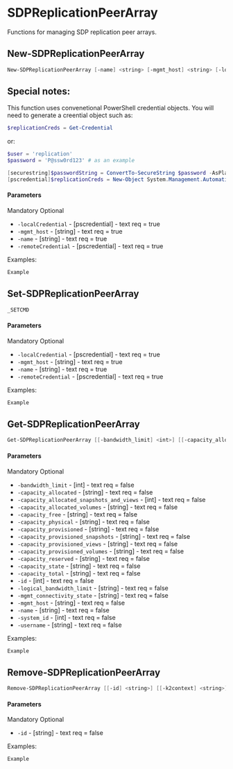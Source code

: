 # SDPReplicationPeerArray

Functions for managing SDP replication peer arrays. 

## New-SDPReplicationPeerArray
```PowerShell
New-SDPReplicationPeerArray [-name] <string> [-mgmt_host] <string> [-localCredential] <pscredential> [-remoteCredential] <pscredential> [[-k2context] <string>] [<CommonParameters>]
```

## Special notes:

This function uses convenetional PowerShell credential objects. You will need to generate a creential object such as:

```PowerShell
$replicationCreds = Get-Credential
```
or:

```PowerShell
$user = 'replication'
$password = 'P@ssw0rd123' # as an example

[securestring]$passwordString = ConvertTo-SecureString $password -AsPlainText -Force
[pscredential]$replicationCreds = New-Object System.Management.Automation.PSCredential ($user, $passwordStringd)
```
#### Parameters

Mandatory
Optional

* `-localCredential` - [pscredential] - text req = true
* `-mgmt_host` - [string] - text req = true
* `-name` - [string] - text req = true
* `-remoteCredential` - [pscredential] - text req = true


Examples:

```PowerShell
Example
```

## Set-SDPReplicationPeerArray
```PowerShell
_SETCMD
```

#### Parameters

Mandatory
Optional

* `-localCredential` - [pscredential] - text req = true
* `-mgmt_host` - [string] - text req = true
* `-name` - [string] - text req = true
* `-remoteCredential` - [pscredential] - text req = true


Examples:

```PowerShell
Example
```

## Get-SDPReplicationPeerArray
```PowerShell
Get-SDPReplicationPeerArray [[-bandwidth_limit] <int>] [[-capacity_allocated] <string>] [[-capacity_allocated_snapshots_and_views] <int>] [[-capacity_allocated_volumes] <string>] [[-capacity_free] <string>] [[-capacity_physical] <string>] [[-capacity_provisioned] <string>] [[-capacity_provisioned_snapshots] <string>] [[-capacity_provisioned_views] <string>] [[-capacity_provisioned_volumes] <string>] [[-capacity_reserved] <string>] [[-capacity_state] <string>] [[-capacity_total] <string>] [[-id] <int>] [[-logical_bandwidth_limit] <string>] [[-mgmt_connectivity_state] <string>] [[-mgmt_host] <string>] [[-name] <string>] [[-system_id] <int>] [[-username] <string>] [[-k2context] <string>] [<CommonParameters>]
```

#### Parameters

Mandatory
Optional

* `-bandwidth_limit` - [int] - text req = false
* `-capacity_allocated` - [string] - text req = false
* `-capacity_allocated_snapshots_and_views` - [int] - text req = false
* `-capacity_allocated_volumes` - [string] - text req = false
* `-capacity_free` - [string] - text req = false
* `-capacity_physical` - [string] - text req = false
* `-capacity_provisioned` - [string] - text req = false
* `-capacity_provisioned_snapshots` - [string] - text req = false
* `-capacity_provisioned_views` - [string] - text req = false
* `-capacity_provisioned_volumes` - [string] - text req = false
* `-capacity_reserved` - [string] - text req = false
* `-capacity_state` - [string] - text req = false
* `-capacity_total` - [string] - text req = false
* `-id` - [int] - text req = false
* `-logical_bandwidth_limit` - [string] - text req = false
* `-mgmt_connectivity_state` - [string] - text req = false
* `-mgmt_host` - [string] - text req = false
* `-name` - [string] - text req = false
* `-system_id` - [int] - text req = false
* `-username` - [string] - text req = false


Examples:

```PowerShell
Example
```

## Remove-SDPReplicationPeerArray
```PowerShell
Remove-SDPReplicationPeerArray [[-id] <string>] [[-k2context] <string>] [<CommonParameters>]
```

#### Parameters

Mandatory
Optional

* `-id` - [string] - text req = false


Examples:

```PowerShell
Example
```
